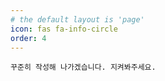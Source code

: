```yaml
---
# the default layout is 'page'
icon: fas fa-info-circle
order: 4
---
```


```
꾸준히 작성해 나가겠습니다. 지켜봐주세요.
```